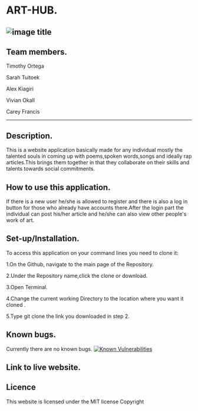 # ART-HUB.

![image title](https://hdqwalls.com/download/marshmello-dj-hd-qu-2048x1152.jpg)
-------------------------------------------------------------------------------------------------------------------------------
## Team members.

Timothy Ortega

Sarah Tuitoek

Alex Kiagiri

Vivian Okall 

Carey Francis

-------------------------------------------------------------------------------------------------------------------------------
## Description.

This is a website application basically made for any individual mostly the talented souls in coming up with poems,spoken words,songs and ideally rap articles.This brings them together in that they collaborate on their skills and talents towards social commitments.

## How to use this application.
If there is a new user he/she is allowed to register and there is also a log in button for those who already have accounts there.After the login part the individual can post his/her article and he/she can also view other people's work of art.

## Set-up/Installation.
To access this application on your command lines you need to clone it:

  1.On the Github, navigate to the main page of the Repository.

  2.Under the Repository name,click the clone or download.

  3.Open Terminal.

  4.Change the current working Directory to the location where you want it cloned .

  5.Type git clone the link you downloaded in step 2.
  
  ## Known bugs.
  Currently there are no known bugs.
  [![Known Vulnerabilities](https://snyk.io/test/github/dwyl/hapi-auth-jwt2/badge.svg?targetFile=package.json)](https://snyk.io/test/github/dwyl/hapi-auth-jwt2?targetFile=package.json)
  
  ## Link to live website.
  
  
  ## Licence
  This website is licensed under the MIT license
  Copyright

